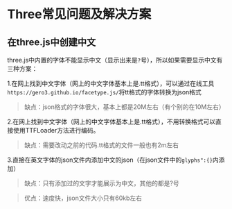 # Three常见问题及解决方案
## 在three.js中创建中文
three.js中内置的字体不能显示中文（显示出来是`?`号），所以如果需要显示中文有三种方案：

1.在网上找到中文字体（网上的中文字体基本上是.tt格式），可以通过在线工具`https://gero3.github.io/facetype.js/`将tt格式的字体转换为json格式
> 缺点：json格式的字体很大，基本上都是20M左右（有个别的在10M左右）

2.在网上找到中文字体（网上的中文字体基本上是.tt格式），不用转换格式可以直接使用TTFLoader方法进行编码。
> 缺点：需要改动之前的代码.tt格式的文件一般也有2m左右

3.直接在英文字体的json文件内添加中文的json（在json文件中的`glyphs":{}`内添加）
> 缺点：只有添加过的文字才能展示为中文，其他的都是?号

> 优点：速度快，json文件大小只有60kb左右